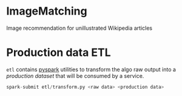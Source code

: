 # ImageMatching
Image recommendation for unillustrated Wikipedia articles

# Production data ETL

`etl` contains [pyspark](https://spark.apache.org/docs/latest/api/python/index.html) utilities to transform the 
algo raw output into a _production dataset_ that will be consumed by a service. 

```python
spark-submit etl/transform.py <raw data> <production data>
```
